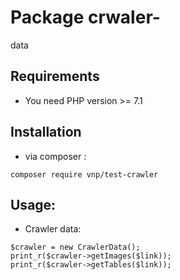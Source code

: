 # Package crwaler-
data
## Requirements
- You need PHP version >= 7.1

## Installation
- via composer : 
```
composer require vnp/test-crawler
```

## Usage:
- Crawler data:
```
$crawler = new CrawlerData();
print_r($crawler->getImages($link));
print_r($crawler->getTables($link));
```